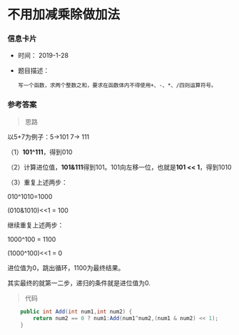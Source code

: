 # 不用加减乘除做加法 

### 信息卡片 

- 时间： 2019-1-28

- 题目描述：

  ```
  写一个函数，求两个整数之和，要求在函数体内不得使用+、-、*、/四则运算符号。
  ```

    

### 参考答案

> 思路

以5+7为例子：5->101		7-> 111

（1）**101^111**，得到010

（2）计算进位值，**101&111**得到101。101向左移一位，也就是**101 << 1**，得到1010

（3）重复上述两步：

010^1010=1000

(010&1010)<<1 = 100

继续重复上述两步：

1000^100 = 1100

(1000^100)<<1 = 0

进位值为0，跳出循环，1100为最终结果。

其实最终的就第一二步，递归的条件就是进位值为0.






> 代码

```java
    public int Add(int num1,int num2) {
        return num2 == 0 ? num1:Add(num1^num2,(num1 & num2) << 1);
    }

```





